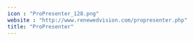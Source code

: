 ```yaml
---
icon : "ProPresenter_128.png"
website : "http://www.renewedvision.com/propresenter.php"
title: "ProPresenter"
---
```

